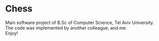 # Chess
Main software project of B.Sc of Computer Science, Tel Aviv University.\
The code was implemented by another colleague, and me.\
Enjoy!
